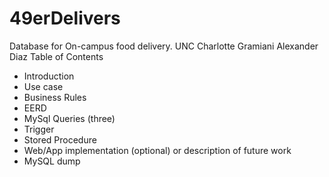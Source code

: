 # 49erDelivers
Database for On-campus food delivery. UNC Charlotte
Gramiani Alexander Diaz
Table of Contents
* Introduction
* Use case
* Business Rules
* EERD
* MySql Queries (three)
* Trigger
* Stored Procedure
* Web/App implementation (optional) or description of future work
* MySQL dump
